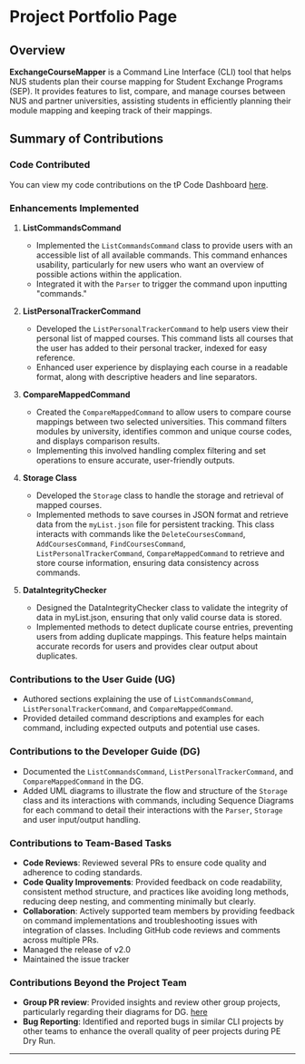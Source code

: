 # Project Portfolio Page

## Overview
**ExchangeCourseMapper** is a Command Line Interface (CLI) tool that helps NUS students plan their course mapping for
Student Exchange Programs (SEP). It provides features to list, compare, and manage courses between NUS and partner
universities, assisting students in efficiently planning their module mapping and keeping track of their mappings.

## Summary of Contributions

### Code Contributed
You can view my code contributions on the tP Code Dashboard [here](https://nus-cs2113-ay2425s1.github.io/tp-dashboard/?search=wahkia&sort=groupTitle&sortWithin=title&timeframe=commit&mergegroup=&groupSelect=groupByRepos&breakdown=true&checkedFileTypes=docs~functional-code~test-code~other&since=2024-09-20).

### Enhancements Implemented

1. **ListCommandsCommand**
   - Implemented the `ListCommandsCommand` class to provide users with an accessible list of all available commands.
     This command enhances usability, particularly for new users who want an overview of possible actions within the application.
   - Integrated it with the `Parser` to trigger the command upon inputting "commands."

2. **ListPersonalTrackerCommand**
   - Developed the `ListPersonalTrackerCommand` to help users view their personal list of mapped courses.
     This command lists all courses that the user has added to their personal tracker, indexed for easy reference.
   - Enhanced user experience by displaying each course in a readable format, along with descriptive headers and line separators.

3. **CompareMappedCommand**
   - Created the `CompareMappedCommand` to allow users to compare course mappings between two selected universities.
     This command filters modules by university, identifies common and unique course codes, and displays comparison results.
   - Implementing this involved handling complex filtering and set operations to ensure accurate, user-friendly outputs.

4. **Storage Class**
   - Developed the `Storage` class to handle the storage and retrieval of mapped courses.
   - Implemented methods to save courses in JSON format and retrieve data from the `myList.json` file for persistent
     tracking. This class interacts with commands like the `DeleteCoursesCommand`, `AddCoursesCommand`, `FindCoursesCommand`,
     `ListPersonalTrackerCommand`, `CompareMappedCommand` to retrieve and store course information, ensuring data consistency across commands.

5. **DataIntegrityChecker**
   - Designed the DataIntegrityChecker class to validate the integrity of data in myList.json, ensuring that only valid course data is stored.
   - Implemented methods to detect duplicate course entries, preventing users from adding duplicate mappings. This feature
     helps maintain accurate records for users and provides clear output about duplicates.

### Contributions to the User Guide (UG)
- Authored sections explaining the use of `ListCommandsCommand`, `ListPersonalTrackerCommand`, and `CompareMappedCommand`.
- Provided detailed command descriptions and examples for each command, including expected outputs and potential use cases.

### Contributions to the Developer Guide (DG)
- Documented the `ListCommandsCommand`, `ListPersonalTrackerCommand`, and `CompareMappedCommand` in the DG.
- Added UML diagrams to illustrate the flow and structure of the `Storage` class and its interactions with commands,
  including Sequence Diagrams for each command to detail their interactions with the `Parser`, `Storage`
  and user input/output handling.

### Contributions to Team-Based Tasks
- **Code Reviews**: Reviewed several PRs to ensure code quality and adherence to coding standards.
- **Code Quality Improvements**: Provided feedback on code readability, consistent method structure, and practices like
  avoiding long methods, reducing deep nesting, and commenting minimally but clearly.
- **Collaboration**: Actively supported team members by providing feedback on command implementations and
  troubleshooting issues with integration of classes. Including GitHub code reviews and comments across multiple PRs.
- Managed the release of v2.0
- Maintained the issue tracker

### Contributions Beyond the Project Team
- **Group PR review**: Provided insights and review other group projects, particularly regarding their diagrams for DG. [here](https://github.com/nus-cs2113-AY2425S1/tp/pull/22)
- **Bug Reporting**: Identified and reported bugs in similar CLI projects by other teams to enhance the overall quality of peer projects during PE Dry Run.

---

